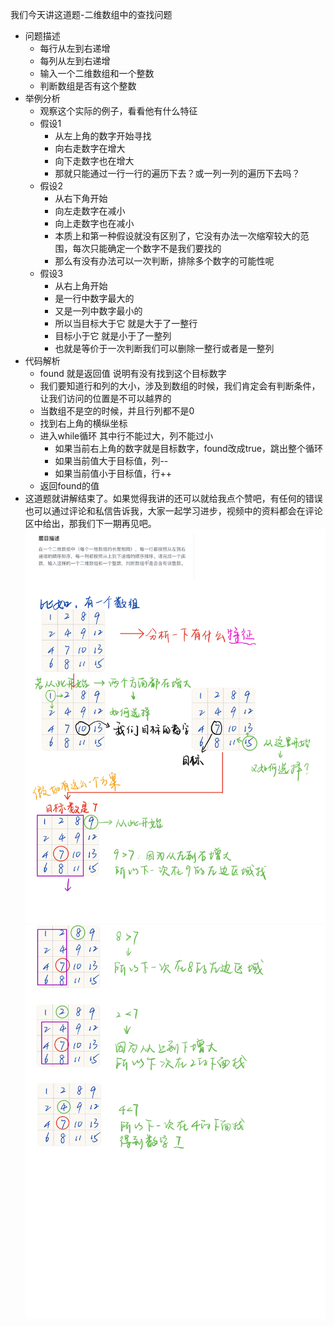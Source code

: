 我们今天讲这道题-二维数组中的查找问题

- 问题描述
  - 每行从左到右递增
  - 每列从左到右递增
  - 输入一个二维数组和一个整数
  - 判断数组是否有这个整数
- 举例分析
  - 观察这个实际的例子，看看他有什么特征
  - 假设1
    - 从左上角的数字开始寻找
    - 向右走数字在增大
    - 向下走数字也在增大
    - 那就只能通过一行一行的遍历下去？或一列一列的遍历下去吗？
  - 假设2
    - 从右下角开始
    - 向左走数字在减小
    - 向上走数字也在减小
    - 本质上和第一种假设就没有区别了，它没有办法一次缩窄较大的范围，每次只能确定一个数字不是我们要找的
    - 那么有没有办法可以一次判断，排除多个数字的可能性呢
  - 假设3
    - 从右上角开始
    - 是一行中数字最大的
    - 又是一列中数字最小的
    - 所以当目标大于它 就是大于了一整行
    - 目标小于它 就是小于了一整列
    - 也就是等价于一次判断我们可以删除一整行或者是一整列
- 代码解析
  - found 就是返回值 说明有没有找到这个目标数字
  - 我们要知道行和列的大小，涉及到数组的时候，我们肯定会有判断条件，让我们访问的位置是不可以越界的
  - 当数组不是空的时候，并且行列都不是0
  - 找到右上角的横纵坐标
  - 进入while循环 其中行不能过大，列不能过小
    - 如果当前右上角的数字就是目标数字，found改成true，跳出整个循环
    - 如果当前值大于目标值，列--
    - 如果当前值小于目标值，行++
  - 返回found的值
- 这道题就讲解结束了。如果觉得我讲的还可以就给我点个赞吧，有任何的错误也可以通过评论和私信告诉我，大家一起学习进步，视频中的资料都会在评论区中给出，那我们下一期再见吧。
![](剑指offer-1.jpg)
![](剑指offer-2.jpg)
